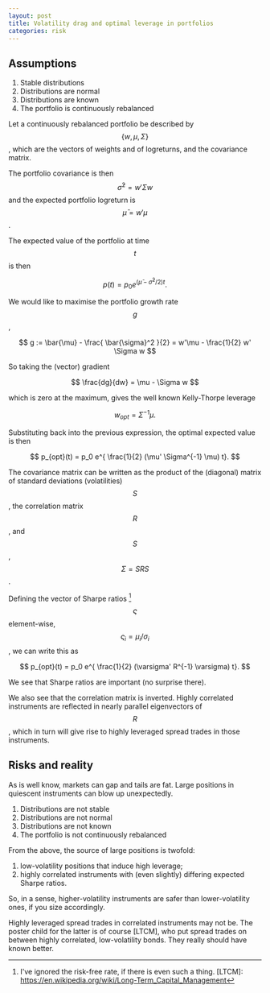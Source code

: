 ```yaml
---
layout: post
title: Volatility drag and optimal leverage in portfolios
categories: risk
---
```


## Assumptions

1. Stable distributions
2. Distributions are normal
3. Distributions are known
4. The portfolio is continuously rebalanced

Let a continuously rebalanced portfolio be described by $$ \left\{ w, \mu, \Sigma \right\} $$, which are the vectors of weights and of logreturns, and the covariance matrix.

The portfolio covariance is then $$\bar{\sigma}^2 = w' \Sigma w $$ and the expected portfolio logreturn is $$ \bar{\mu} = w'\mu$$.

The expected value of the portfolio at time $$t$$ is then

$$
    p(t) = p_0 e^{(\bar{\mu} - \bar{\sigma}^2/2) t}.
$$

We would like to maximise the portfolio growth rate $$g$$,

$$
    g := \bar{\mu} - \frac{ \bar{\sigma}^2 }{2} = w'\mu - \frac{1}{2} w' \Sigma w
$$

So taking the (vector) gradient

$$
    \frac{dg}{dw} = \mu - \Sigma w
$$

which is zero at the maximum, gives the well known Kelly-Thorpe leverage

$$
    w_{opt} = \Sigma^{-1} \mu.
$$

Substituting back into the previous expression, the optimal expected value is then

$$
    p_{opt}(t) = p_0 e^{ \frac{1}{2} (\mu' \Sigma^{-1} \mu) t}.
$$

The covariance matrix can be written as the product of the (diagonal) matrix of standard deviations (volatilities) $$S$$, the correlation matrix $$R$$, and $$S$$, $$\Sigma = SRS$$.

Defining the vector of Sharpe ratios [^1] $$\varsigma$$ element-wise, $$\varsigma_i = \mu_i / \sigma_i $$, we can write this as

$$
    p_{opt}(t) = p_0 e^{ \frac{1}{2} (\varsigma' R^{-1} \varsigma) t}.
$$

We see that Sharpe ratios are important (no surprise there).

We also see that the correlation matrix is inverted. Highly correlated instruments are reflected in nearly parallel eigenvectors of $$R$$, which in turn will give rise to highly leveraged spread trades in those instruments.


## Risks and reality

As is well know, markets can gap and tails are fat. Large positions in quiescent instruments can blow up unexpectedly.

1. Distributions are not stable
2. Distributions are not normal
3. Distributions are not known
4. The portfolio is not continuously rebalanced

From the above, the source of large positions is twofold:
1. low-volatility positions that induce high leverage;
2. highly correlated instruments with (even slightly) differing expected Sharpe ratios.

So, in a sense, higher-volatility instruments are safer than lower-volatility ones, if you size accordingly.

Highly leveraged spread trades in correlated instruments may not be. The poster child for the latter is of course [LTCM], who put spread trades on between highly correlated, low-volatility bonds. They really should have known better.


[^1]: I've ignored the risk-free rate, if there is even such a thing.
[LTCM]: https://en.wikipedia.org/wiki/Long-Term_Capital_Management

